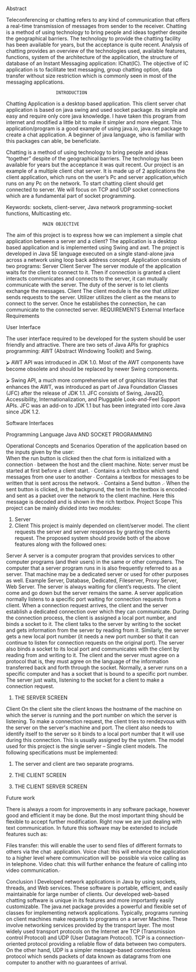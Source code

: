Abstract

 Teleconferencing or chatting refers to any kind of communication that offers a real-time transmission of messages from sender to the receiver. Chatting is a method of using technology to bring people and ideas together despite the geographical barriers. The technology to provide the chatting facility has been available for years, but the acceptance is quite recent. Analysis of chatting provides an overview of the technologies used, available features, functions, system of the architecture of the application, the structure of database of an Instant Messaging application: IChat(IC). The objective of IC application is to facilitate text messaging, group chatting option, data transfer without size restriction which is commonly seen in most of the messaging applications.

                       INTRODUCTION
Chatting Application is a desktop based application. 
This client server chat application is based on java swing and used socket package. its simple and easy and require only core java knowledge. I have taken this program from internet and modified a little bit to make it simpler and more elegant.
This application/program is a good example of using java.io, java.net package to create a chat application. A beginner of java language, who is familiar with this packages can able, be beneficiate.

Chatting is a method of using technology to bring people and ideas   “together” despite of the geographical barriers. The technology has been available for years but the acceptance it was quit recent. Our project is an example of a multiple client chat server.
 It is made up of 2 applications the client application, which runs on the user’s Pc and server application,which runs on any Pc on  the network. To start chatting client should get connected to server. We will focus on TCP and UDP socket connections which are a fundamental part of socket programming. 





Keywords: sockets, client-server, Java network programming-socket functions, Multicasting etc.


                  MAIN OBJECTIVE
The aim of this project is to express how we can implement a simple chat application between a server and a client? The application is a desktop based application and is implemented using Swing and awt. The project is developed in Java SE language executed on a single stand-alone java across a network using loop back address concept.
Application consists of two programs:
Server
Client
Server
The server module of the application waits for the client to connect to it. Then if connection is granted a client interacts communicates and connects to the server, it can mutually communicate with the server. The duty of the server is to let clients exchange the messages.
Client
The client module is the one that utilizer sends requests to the server. Utilizer utilizes the client as the means to connect to the server. Once he establishes the connection, he can communicate to the connected server.
REQUIREMENTS
 External Interface Requirements

User Interface 

The user interface required to be developed for the system should be user friendly and attractive.
There are two sets of Java APIs for graphics programming: 
AWT (Abstract Windowing Toolkit) and Swing.

⮚	AWT API was introduced in JDK 1.0. Most of the AWT components have become obsolete and should be replaced by newer Swing components.

⮚	Swing API, a much more comprehensive set of graphics libraries that enhances the AWT, was introduced as part of Java Foundation Classes (JFC) after the release of JDK 1.1. JFC consists of Swing, Java2D, Accessibility, Internationalization, and Pluggable Look-and-Feel Support APIs. JFC was an add-on to JDK 1.1 but has been integrated into core Java since JDK 1.2.

Software Interfaces 

Programming Language         Java
 AND SOCKET PROGRAMMING

Operational Concepts and Scenarios
 Operation of the application based on the inputs given by the user:  
When the run button is clicked then the chat form is initialized with a connection
∙ between the host and the client machine. 
 Note: server must be started at first before a client start.
∙  Contains a rich textbox which send messages from one user to another
∙  Contains a textbox for messages to be written that is sent across the network.
∙  Contains a Send button
.∙  When the sent button is clicked, in the background, the text in the textbox is encoded
∙ and sent as a packet over the network to the client machine. Here this message is decoded and is shown in the rich textbox.
Project Scope 
This project can be mainly divided into two modules: 
1. Server 
2. Client
 This project is mainly depended on client/server model. The client requests the server and server responses by granting the clients request. The proposed system should provide both of the above features along with the followed ones:

 Server
 A server is a computer program that provides services to other computer programs (and their users) in the same or other computers. The computer that a server program runs in is also frequently referred to as a server. That machine may be a dedicated server or used for other purposes as well. Example Server, Database, Dedicated, Fileserver, Proxy Server, Web Server. The server is always waiting for client’s requests. The client come and go down but the server remains the same.
 A server application normally listens to a specific port waiting for connection requests from a client. When a connection request arrives, the client and the server establish a dedicated connection over which they can communicate. During the connection process, the client is assigned a local port number, and binds a socket to it. The client talks to the server by writing to the socket and gets information from the server by reading from it. Similarly, the server gets a new local port number (it needs a new port number so that it can continue to listen for connection requests on the original port). The server also binds a socket to its local port and communicates with the client by reading from and writing to it. The client and the server must agree on a protocol that is, they must agree on the language of the information transferred back and forth through the socket. Normally, a server runs on a specific computer and has a socket that is bound to a specific port number. The server just waits, listening to the socket for a client to make a connection request.


1.	THE SERVER SCREEN
 

Client 
On the client site the client knows the hostname of the machine on which the server is running and the port number on which the server is listening. 
To make a connection request, the client tries to rendezvous with the server on the server's machine and port. The client also needs to identify itself to the server so it binds to a local port number that it will use during this connection. This is usually assigned by the system.
The model used for this project is the single server –
 Single client models. 
The following specifications must be implemented:
 1. The server and client are two separate programs.










2.	THE CLIENT SCREEN
 









3.	THE CLIENT SERVER SCREEN
 
Future work

 There is always a room for improvements in any software package, however good and efficient it may be done. But the most important thing should be flexible to accept further modification. Right now we are just dealing with text communication. In future this software may be extended to include features such as:  


Files transfer: this will enable the user to send files of different formats to others via the chat∙ application. 
 Voice chat: this will enhance the application to a higher level where communication will be∙ possible via voice calling as in telephone. 
Video chat: this will further enhance the feature of calling into video communication.∙


Conclusion 
I Developed network applications in Java by using sockets, threads, and Web services.
These software is portable, efficient, and easily maintainable for large number of clients. Our developed web-based chatting software is unique in its features and more importantly easily customizable. The java.net package provides a powerful and flexible set of classes for implementing network applications. Typically, programs running on client machines make requests to programs on a server Machine. These involve networking services provided by the transport layer. The most widely used transport protocols on the Internet are TCP (Transmission control Protocol) and UDP (User Datagram Protocol). 
TCP is a connection-oriented protocol providing a reliable flow of data between two computers. On the other hand, UDP is a simpler message-based connectionless protocol which sends packets of data known as datagrams from one computer to another with no guarantees of arrival.
